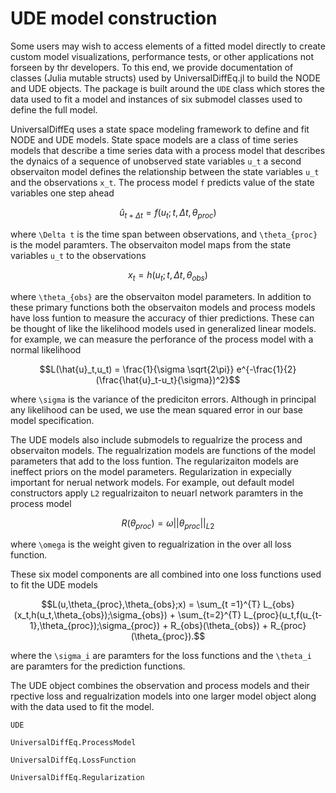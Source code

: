 # UDE model construction 

Some users may wish to access elements of a fitted model directly to create custom model visualizations, performance tests, or other applications not forseen by thr developers. To this end, we provide documentation of classes (Julia mutable structs) used by UniversalDiffEq.jl to build the NODE and UDE objects. The package is built around the `UDE` class which stores the data used to fit a model and instances of six submodel classes used to define the full model. 

UniversalDiffEq uses a state space modeling framework to define and fit NODE and UDE models. State space models are a class of time series models that describe a time series data with a process model that describes the dynaics of a sequence of unobserved state variables ``u_t`` a second observaiton model defines the relationship between the state variables ``u_t`` and the observations ``x_t``.  The process model ``f`` predicts value of the state variables one step ahead
```math
\hat{u}_{t+\Delta t } = f(u_t; t, \Delta t, \theta_{proc})
```
where ``\Delta t`` is the time span between observations, and ``\theta_{proc}`` is the model paramters. The observaiton model maps from the state variables ``u_t`` to the observations
```math
x_{t} = h(u_t; t, \Delta t, \theta_{obs})
```
where ``\theta_{obs}`` are the observaiton model parameters. In addition to these primary functions both the observaiton models and process models have loss funtion to measure the accuracy of thier predictions. These can be thought of like the likelihood models used in generalized linear models. for example, we can measure the perforance of the process model with a normal likelihood
```math
L(\hat{u}_t,u_t) = \frac{1}{\sigma \sqrt{2\pi}} e^{-\frac{1}{2}(\frac{\hat{u}_t-u_t}{\sigma})^2}
``` 
where ``\sigma`` is the variance of the prediciton errors. Although in principal any likelihood can be used, we use the mean squared error in our base model specification. 

The UDE models also include submodels to regualrize the process and observaiton models. The regualrization models are functions of the model parameters that add to the loss funtion. The regularizaiton models are ineffect priors on the model parameters. Regularization in expecially important for nerual network models. For example, out default model constructors apply `L2` regualrizaiton to neuarl network paramters in the process model
```math
R(\theta_{proc}) = \omega ||\theta_{proc}||_{L2}
``` 
where ``\omega`` is the weight given to regualrization in the over all loss function. 

These six model components are all combined into one loss functions used to fit the UDE models
```math
L(u,\theta_{proc},\theta_{obs};x) = \sum_{t =1}^{T} L_{obs}(x_t,h(u_t,\theta_{obs});\sigma_{obs}) + \sum_{t=2}^{T} L_{proc}(u_t,f(u_{t-1},\theta_{proc});\sigma_{proc}) + R_{obs}(\theta_{obs}) + R_{proc}(\theta_{proc}).
```
where the ``\sigma_i`` are paramters for the loss functions and the ``\theta_i`` are paramters for the prediction functions. 

The UDE object combines the observation and process models and their rpective loss and regualrization models into one larger model object along with the data used to fit the model.
```@docs
UDE
```

```@docs
UniversalDiffEq.ProcessModel
```

```@docs
UniversalDiffEq.LossFunction
```

```@docs
UniversalDiffEq.Regularization  
```

